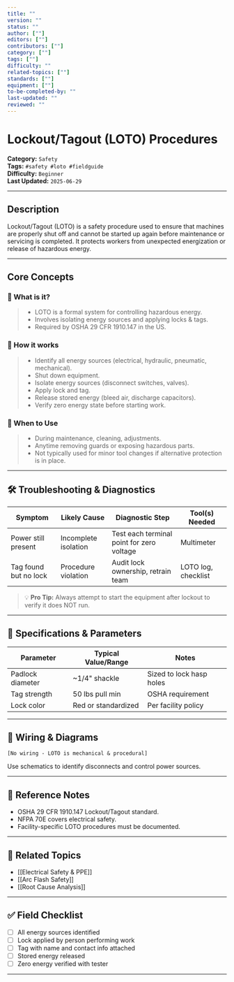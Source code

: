 ```yaml
---
title: ""
version: ""
status: ""
author: [""]
editors: [""]
contributors: [""]
category: [""]
tags: [""]
difficulty: ""
related-topics: [""]
standards: [""]
equipment: [""]
to-be-completed-by: ""
last-updated: ""
reviewed: ""
---
```


# Lockout/Tagout (LOTO) Procedures

**Category:** `Safety`  
**Tags:** `#safety #loto #fieldguide`  
**Difficulty:** `Beginner`  
**Last Updated:** `2025-06-29`  

---

## Description

Lockout/Tagout (LOTO) is a safety procedure used to ensure that machines are properly shut off and cannot be started up again before maintenance or servicing is completed. It protects workers from unexpected energization or release of hazardous energy.

---

## Core Concepts

### 🔹 What is it?
> - LOTO is a formal system for controlling hazardous energy.  
> - Involves isolating energy sources and applying locks & tags.  
> - Required by OSHA 29 CFR 1910.147 in the US.

### 🔹 How it works
> - Identify all energy sources (electrical, hydraulic, pneumatic, mechanical).  
> - Shut down equipment.  
> - Isolate energy sources (disconnect switches, valves).  
> - Apply lock and tag.  
> - Release stored energy (bleed air, discharge capacitors).  
> - Verify zero energy state before starting work.

### 🔹 When to Use
> - During maintenance, cleaning, adjustments.  
> - Anytime removing guards or exposing hazardous parts.  
> - Not typically used for minor tool changes if alternative protection is in place.

---

## 🛠️ Troubleshooting & Diagnostics

| Symptom                    | Likely Cause                  | Diagnostic Step                     | Tool(s) Needed  |
|-----------------------------|------------------------------|------------------------------------|-----------------|
| Power still present         | Incomplete isolation         | Test each terminal point for zero voltage | Multimeter |
| Tag found but no lock       | Procedure violation          | Audit lock ownership, retrain team | LOTO log, checklist |

> 💡 **Pro Tip:** Always attempt to start the equipment after lockout to verify it does NOT run.

---

## 📏 Specifications & Parameters

| Parameter         | Typical Value/Range | Notes                         |
|-------------------|---------------------|-------------------------------|
| Padlock diameter   | ~1/4" shackle       | Sized to lock hasp holes      |
| Tag strength       | 50 lbs pull min     | OSHA requirement              |
| Lock color         | Red or standardized | Per facility policy           |

---

## 📐 Wiring & Diagrams

```
[No wiring - LOTO is mechanical & procedural]
```
Use schematics to identify disconnects and control power sources.

---

## 📎 Reference Notes

- OSHA 29 CFR 1910.147 Lockout/Tagout standard.  
- NFPA 70E covers electrical safety.  
- Facility-specific LOTO procedures must be documented.

---

## 📂 Related Topics

- [[Electrical Safety & PPE]]
- [[Arc Flash Safety]]
- [[Root Cause Analysis]]

---

## ✅ Field Checklist

- [ ] All energy sources identified
- [ ] Lock applied by person performing work
- [ ] Tag with name and contact info attached
- [ ] Stored energy released
- [ ] Zero energy verified with tester

---
